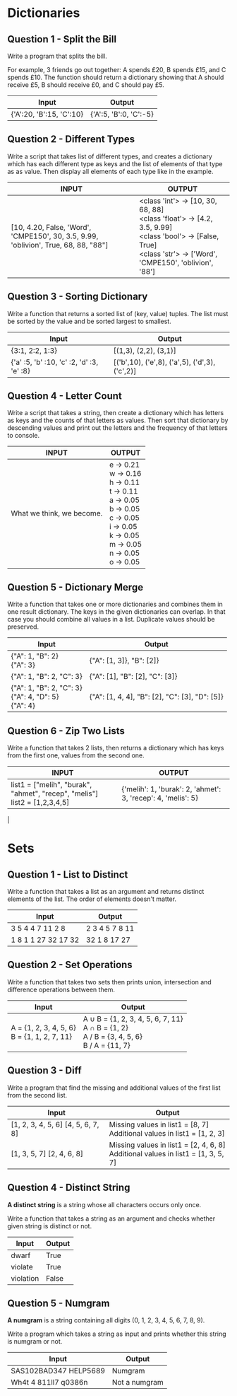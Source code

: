 # Dictionaries

## Question 1 - Split the Bill

Write a program that splits the bill.

For example, 3 friends go out together: A spends £20, B spends £15, and C spends £10. The function should return a dictionary showing that A should receive £5, B should receive £0, and C should pay £5.

| Input                         | Output     |
| ----------------------------- | ---------- |
| {'A':20, 'B':15, 'C':10}      | {'A':5, 'B':0, 'C':-5}  | 

## Question 2 - Different Types

Write a script that takes list of different types, and creates a dictionary which has each different type as keys and the list of elements of that type as as value. Then display all elements of each type like in the example.

| INPUT                           | OUTPUT                                                       |
| ------------------------------- | ------------------------------------------------------------ |
| [10, 4.20, False, 'Word', 'CMPE150', 30, 3.5, 9.99, 'oblivion', True, 68, 88, "88"] | <class 'int'>  ->  [10, 30, 68, 88]<br><class 'float'>  ->  [4.2, 3.5, 9.99]<br><class 'bool'>  ->  [False, True]<br><class 'str'>  ->  ['Word', 'CMPE150', 'oblivion', '88']|


## Question 3 - Sorting Dictionary

Write a function that returns a sorted list of (key, value) tuples. The list must be sorted by the value and be sorted largest to smallest.

| Input                         | Output     |
| ----------------------------- | ---------- |
| {3:1, 2:2, 1:3}   | [(1,3), (2,2), (3,1)] |
| {'a' :5, 'b' :10, 'c' :2, 'd' :3, 'e' :8} | [('b',10), ('e',8), ('a',5), ('d',3), ('c',2)] | 


## Question 4 - Letter Count 

Write a script that takes a string, then create a dictionary which has letters as keys and the counts of that letters as values. Then sort that dictionary by descending values and print out the letters and the frequency of that letters to console.

| INPUT                           | OUTPUT                                                       |
| ------------------------------- | ------------------------------------------------------------ |
| What we think, we become. | e -> 0.21<br>w -> 0.16<br>h -> 0.11<br>t -> 0.11<br>a -> 0.05<br>b -> 0.05<br>c -> 0.05<br>i -> 0.05<br>k -> 0.05<br>m -> 0.05<br>n -> 0.05<br>o -> 0.05|


## Question 5 - Dictionary Merge

Write a function that takes one or more dictionaries and combines them in one result dictionary. The keys in the given dictionaries can overlap. In that case you should combine all values in a list. Duplicate values should be preserved.

| Input                         | Output     |
| ----------------------------- | ---------- |
| {"A": 1, "B": 2} <br> {"A": 3}     | {"A": [1, 3]}, "B": [2]} |
| {"A": 1, "B": 2, "C": 3}      | {"A": [1], "B": [2], "C": [3]} |
| {"A": 1, "B": 2, "C": 3} <br> {"A": 4, "D": 5} <br> {"A": 4} | {"A": [1, 4, 4], "B": [2], "C": [3], "D": [5]} |



## Question 6 - Zip Two Lists 

Write a function that takes 2 lists, then returns a dictionary which has keys from the first one, values from the second one.

| INPUT                           | OUTPUT                                                       |
| ------------------------------- | ------------------------------------------------------------ |
| list1 = ["melih", "burak", "ahmet", "recep", "melis"] <br>list2 = [1,2,3,4,5] |{'melih': 1, 'burak': 2, 'ahmet': 3, 'recep': 4, 'melis': 5}
|



# Sets

## Question 1 - List to Distinct

Write a function that takes a list as an argument and returns distinct elements of the list. The order of elements
doesn't matter.

| Input                | Output         |
| -------------------- | -------------- |
| 3 5 4 4 7 11 2 8     | 2 3 4 5 7 8 11 |
| 1 8 1 1 27 32 17  32 | 32 1 8 17 27   |

## Question 2 - Set Operations

Write a function that takes two sets then prints union, intersection and difference operations between them.

| Input             | Output |
| ----------------- | ------ |
| A = {1, 2, 3, 4, 5, 6} <br>B = {1, 1, 2, 7, 11}    | A ∪ B = {1, 2, 3, 4, 5, 6, 7, 11} <br>A ∩ B = {1, 2}<br>A / B = {3, 4, 5, 6}<br>B / A = {11, 7}   |


## Question 3 - Diff

Write a program that find the missing and additional values of the first list from the second list.

| Input                              | Output                                                       |
| ---------------------------------- | ------------------------------------------------------------ |
| [1, 2, 3, 4, 5, 6] [4, 5, 6, 7, 8] | Missing values in list1 = [8, 7]<br />Additional values in list1 = [1, 2, 3] |
| [1, 3, 5, 7] [2, 4, 6, 8]          | Missing values in list1 = [2, 4, 6, 8]<br />Additional values in list1 = [1, 3, 5, 7]|

## Question 4 - Distinct String

**A distinct string** is a string whose all characters occurs only once.

Write a function that takes a string as an argument and checks whether given string is distinct or not.

| Input     | Output |
| --------- | ------ |
| dwarf     | True   |
| violate   | True   |
| violation | False  |

## Question 5 - Numgram

**A numgram** is a string containing all digits (0, 1, 2, 3, 4, 5, 6, 7, 8, 9).

Write a program which takes a string as input and prints whether this string is numgram or not.

| Input                 | Output        |
| --------------------- | ------------- |
| SAS102BAD347 HELP5689 | Numgram       |
| Wh4t 4 811ll7 q0386n  | Not a numgram |



